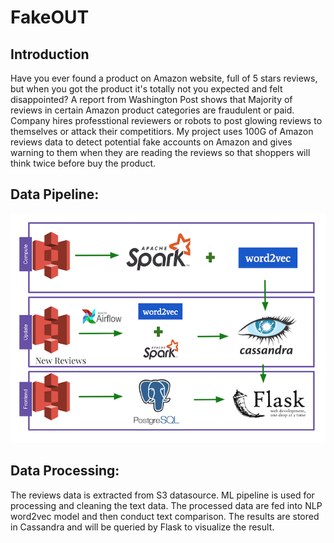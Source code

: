 # FakeOUT

## Introduction

Have you ever found a product on Amazon website, full of 5 stars reviews, but when you got the product it's totally not you expected and felt disappointed? A report from Washington Post shows that Majority of reviews in certain Amazon product categories are fraudulent or paid. Company hires professtional reviewers or robots to post glowing reviews to themselves or attack their competitiors. My project uses 100G of Amazon reviews data to detect potential fake accounts on Amazon and gives warning to them when they are reading the reviews so that shoppers will think twice before buy the product. 


## Data Pipeline:

![](./img/pipeline.png)

## Data Processing:

 The reviews data is extracted from S3 datasource. ML pipeline is used for processing and cleaning the text data. The processed data are fed into NLP word2vec model and then conduct text comparison. The results are stored in Cassandra and will be queried by Flask to visualize the result.